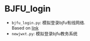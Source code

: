# BJFU_login
- `bjfu_login.py`: 模拟登录bjfu有线网络.<br>
Based on [link](https://blog.cother.org/%E8%BD%AF%E4%BB%B6/2015/12/31/Python-Login-NetManager.html)<br>
- `newjwxt.py`: 模拟登录bjfu教务系统
